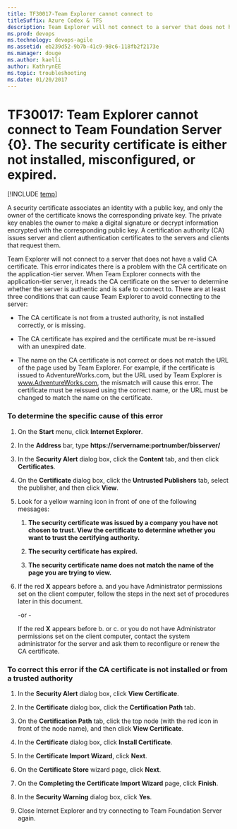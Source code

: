 ```yaml
---
title: TF30017-Team Explorer cannot connect to 
titleSuffix: Azure Codex & TFS
description: Team Explorer will not connect to a server that does not have a valid CA certificate.
ms.prod: devops
ms.technology: devops-agile
ms.assetid: eb239d52-9b7b-41c9-98c6-118fb2f2173e
ms.manager: douge
ms.author: kaelliauthor: KathrynEE
ms.topic: troubleshooting
ms.date: 01/20/2017
---
```



# TF30017: Team Explorer cannot connect to Team Foundation Server {0}. The security certificate is either not installed, misconfigured, or expired.

[!INCLUDE [temp](../../../_shared/dev15-version-header.md)]

A security certificate associates an identity with a public key, and only the owner of the certificate knows the corresponding private key. The private key enables the owner to make a digital signature or decrypt information encrypted with the corresponding public key. A certification authority (CA) issues server and client authentication certificates to the servers and clients that request them.  
  
Team Explorer will not connect to a server that does not have a valid CA certificate. This error indicates there is a problem with the CA certificate on the application-tier server. When Team Explorer connects with the application-tier server, it reads the CA certificate on the server to determine whether the server is authentic and is safe to connect to. There are at least three conditions that can cause Team Explorer to avoid connecting to the server:  
  
-   The CA certificate is not from a trusted authority, is not installed correctly, or is missing.  
  
-   The CA certificate has expired and the certificate must be re-issued with an unexpired date.  
  
-   The name on the CA certificate is not correct or does not match the URL of the page used by Team Explorer. For example, if the certificate is issued to AdventureWorks.com, but the URL used by Team Explorer is www.AdventureWorks.com, the mismatch will cause this error. The certificate must be reissued using the correct name, or the URL must be changed to match the name on the certificate.  
  
### To determine the specific cause of this error  
  
1.  On the **Start** menu, click **Internet Explorer**.  
  
2.  In the **Address** bar, type **https://servername:portnumber/bisserver/**  
  
3.  In the **Security Alert** dialog box, click the **Content** tab, and then click **Certificates**.  
  
4.  On the **Certificate** dialog box, click the **Untrusted Publishers** tab, select the publisher, and then click **View**.  
  
5.  Look for a yellow warning icon in front of one of the following messages:  
  
    1.  **The security certificate was issued by a company you have not chosen to trust. View the certificate to determine whether you want to trust the certifying authority.**  
  
    2.  **The security certificate has expired.**  
  
    3.  **The security certificate name does not match the name of the page you are trying to view.**  
  
6.  If the red **X** appears before a. and you have Administrator permissions set on the client computer, follow the steps in the next set of procedures later in this document.  
  
     -or -  
  
     If the red **X** appears before b. or c. or you do not have Administrator permissions set on the client computer, contact the system administrator for the server and ask them to reconfigure or renew the CA certificate.  
  
### To correct this error if the CA certificate is not installed or from a trusted authority  
  
1.  In the **Security Alert** dialog box, click **View Certificate**.  
  
2.  In the **Certificate** dialog box, click the **Certification Path** tab.  
  
3.  On the **Certification Path** tab, click the top node (with the red icon in front of the node name), and then click **View Certificate**.  
  
4.  In the **Certificate** dialog box, click **Install Certificate**.  
  
5.  In the **Certificate Import Wizard**, click **Next**.  
  
6.  On the **Certificate Store** wizard page, click **Next**.  
  
7.  On the **Completing the Certificate Import Wizard** page, click **Finish**.  
  
8.  In the **Security Warning** dialog box, click **Yes**.  
  
9. Close Internet Explorer and try connecting to Team Foundation Server again.